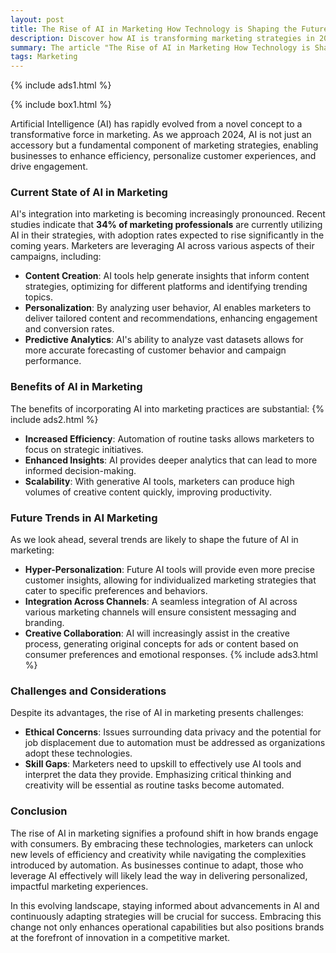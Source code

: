 ```yaml
---
layout: post
title: The Rise of AI in Marketing How Technology is Shaping the Future
description: Discover how AI is transforming marketing strategies in 2024. Explore the current state of AI in marketing, its benefits, future trends, and the challenges businesses face as they integrate this technology to enhance customer engagement and drive efficiency.
summary: The article "The Rise of AI in Marketing How Technology is Shaping the Future" delves into the significant impact of artificial intelligence on marketing practices as we approach 2024. It highlights the current integration of AI in content creation, personalization, and predictive analytics, showcasing its benefits such as increased efficiency and enhanced insights. The article also discusses future trends like hyper-personalization and creative collaboration, while addressing challenges including ethical concerns and skill gaps. Ultimately, it emphasizes the importance of embracing AI to stay competitive and deliver impactful marketing experiences.
tags: Marketing
---
```


{% include ads1.html %}

{% include box1.html %}

Artificial Intelligence (AI) has rapidly evolved from a novel concept to a transformative force in marketing. As we approach 2024, AI is not just an accessory but a fundamental component of marketing strategies, enabling businesses to enhance efficiency, personalize customer experiences, and drive engagement.

### Current State of AI in Marketing

AI's integration into marketing is becoming increasingly pronounced. Recent studies indicate that **34% of marketing professionals** are currently utilizing AI in their strategies, with adoption rates expected to rise significantly in the coming years. Marketers are leveraging AI across various aspects of their campaigns, including:

- **Content Creation**: AI tools help generate insights that inform content strategies, optimizing for different platforms and identifying trending topics.
- **Personalization**: By analyzing user behavior, AI enables marketers to deliver tailored content and recommendations, enhancing engagement and conversion rates.
- **Predictive Analytics**: AI's ability to analyze vast datasets allows for more accurate forecasting of customer behavior and campaign performance.

### Benefits of AI in Marketing

The benefits of incorporating AI into marketing practices are substantial:
{% include ads2.html %}
- **Increased Efficiency**: Automation of routine tasks allows marketers to focus on strategic initiatives.
- **Enhanced Insights**: AI provides deeper analytics that can lead to more informed decision-making.
- **Scalability**: With generative AI tools, marketers can produce high volumes of creative content quickly, improving productivity.

### Future Trends in AI Marketing

As we look ahead, several trends are likely to shape the future of AI in marketing:

- **Hyper-Personalization**: Future AI tools will provide even more precise customer insights, allowing for individualized marketing strategies that cater to specific preferences and behaviors.
- **Integration Across Channels**: A seamless integration of AI across various marketing channels will ensure consistent messaging and branding.
- **Creative Collaboration**: AI will increasingly assist in the creative process, generating original concepts for ads or content based on consumer preferences and emotional responses.
{% include ads3.html %}
### Challenges and Considerations

Despite its advantages, the rise of AI in marketing presents challenges:

- **Ethical Concerns**: Issues surrounding data privacy and the potential for job displacement due to automation must be addressed as organizations adopt these technologies.
- **Skill Gaps**: Marketers need to upskill to effectively use AI tools and interpret the data they provide. Emphasizing critical thinking and creativity will be essential as routine tasks become automated.

### Conclusion

The rise of AI in marketing signifies a profound shift in how brands engage with consumers. By embracing these technologies, marketers can unlock new levels of efficiency and creativity while navigating the complexities introduced by automation. As businesses continue to adapt, those who leverage AI effectively will likely lead the way in delivering personalized, impactful marketing experiences.

In this evolving landscape, staying informed about advancements in AI and continuously adapting strategies will be crucial for success. Embracing this change not only enhances operational capabilities but also positions brands at the forefront of innovation in a competitive market.
